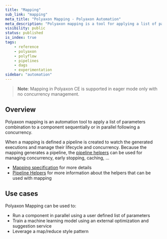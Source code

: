 ```yaml
---
title: "Mapping"
sub_link: "mapping"
meta_title: "Polyaxon Mapping - Polyaxon Automation"
meta_description: "Polyaxon mapping is a tool for applying a list of params combination to a component."
visibility: public
status: published
is_index: true
tags:
    - reference
    - polyaxon
    - polyflow
    - pipelines
    - dags
    - experimentation
sidebar: "automation"
---
```


> **Note**: Mapping in Polyaxon CE is supported in eager mode only with no concurrency management.

## Overview

Polyaxon mapping is an automation tool to apply a list of parameters combination to a component sequentially or in parallel following a concurrency.

When a mapping is defined a pipeline is created to watch the generated executions and manage their lifecycle and concurrency.
Because the mapping generates a pipeline, the [pipeline helpers](/docs/automation/helpers/) can be used for managing concurrency, early stopping, caching, ...

 * [Mapping specification](/docs/automation/mapping/specification/) for more details
 * [Pipeline Helpers](/docs/automation/helpers/) for more information about the helpers that can be used with mapping


## Use cases

Polyaxon Mapping can be used to:
 * Run a component in parallel using a user defined list of parameters
 * Train a machine learning model using an external optimization and suggestion service
 * Leverage a map/reduce style pattern

